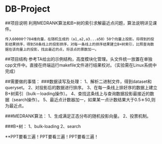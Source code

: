 # DB-Project

##项目说明
    利用MEDRANK算法和B+树的索引求解最近点问题，算法说明详见课件。

    传入60000个784维向量，在随机生成的（a1,a2,a3...a50）50个向量上投影。将得到的投影结果排序，得到50条线上的投影排序，对每一条线上的排序结果建立B+树索引，比照查询数据在该向量上的投影，找出最近的点，将该点的票数加一。

##项目结构
    参考TA给出的示例结构，高度模块化管理。头文件统一放置在单独cpp文件中。直接在终端运行makefile文件进行结果校对。（实验需在Linux系统中完成）


##需要做的事情：
###数据读写及处理：
    1、解析二进制文件，得到dataset和queryset。
    2、对投影后的数据进行排序。
    3、在每一条线上排好序的数据上建立B+树索引（bulk－loading操作）。
    4、查找这条线上与查询数据投影最接近的数据（search操作）。
    5、最近点计数器加一，如果某一点计数结果大于0.5＊50,则为最近点。

###MEDRANK算法：
    1、生成满足正态分布的随机投影向量。
    2、投票机制。

###B+树：
    1、bulk-loading
    2、search

**PPT要看三遍！PPT要看三遍！PPT要看三遍！


